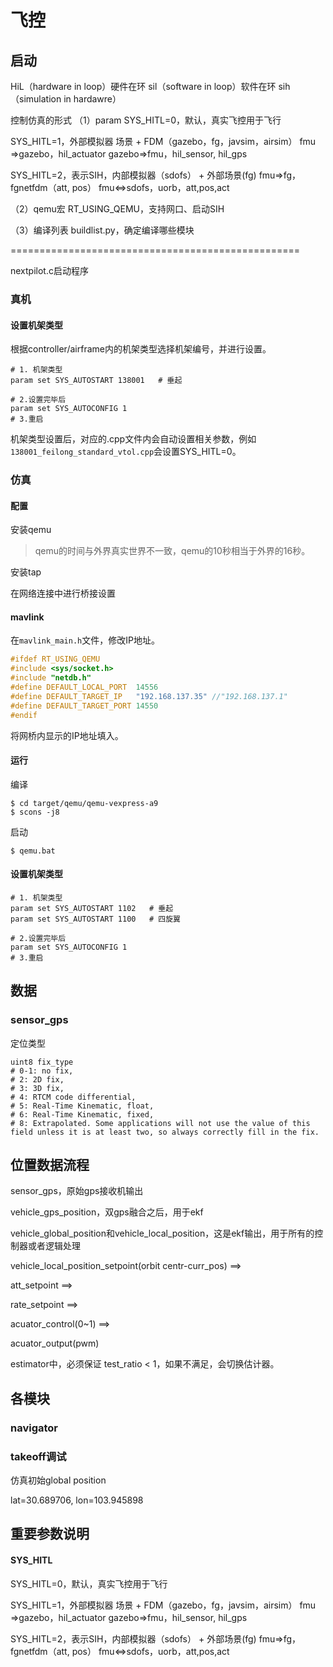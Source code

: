 # 飞控



## 启动

HiL（hardware in loop）硬件在环
sil（software in loop）软件在环
sih（simulation in hardawre） 

控制仿真的形式
（1）param
SYS_HITL=0，默认，真实飞控用于飞行

SYS_HITL=1，外部模拟器 场景 + FDM（gazebo，fg，javsim，airsim）
fmu =>gazebo，hil_actuator
gazebo=>fmu，hil_sensor, hil_gps

SYS_HITL=2，表示SIH，内部模拟器（sdofs） + 外部场景(fg)
fmu=>fg， fgnetfdm（att, pos）
fmu<=>sdofs，uorb，att,pos,act

（2）qemu宏
RT_USING_QEMU，支持网口、启动SIH


（3）编译列表
buildlist.py，确定编译哪些模块


==================================================

nextpilot.c启动程序



### 真机

#### 设置机架类型

根据controller/airframe内的机架类型选择机架编号，并进行设置。

```shell
# 1. 机架类型
param set SYS_AUTOSTART 138001   # 垂起

# 2.设置完毕后
param set SYS_AUTOCONFIG 1
# 3.重启
```

机架类型设置后，对应的.cpp文件内会自动设置相关参数，例如`138001_feilong_standard_vtol.cpp`会设置SYS_HITL=0。

### 仿真

#### 配置

安装qemu

> qemu的时间与外界真实世界不一致，qemu的10秒相当于外界的16秒。

安装tap

在网络连接中进行桥接设置

#### mavlink

在`mavlink_main.h`文件，修改IP地址。

```c
#ifdef RT_USING_QEMU
#include <sys/socket.h>
#include "netdb.h"
#define DEFAULT_LOCAL_PORT  14556
#define DEFAULT_TARGET_IP   "192.168.137.35" //"192.168.137.1"
#define DEFAULT_TARGET_PORT 14550
#endif
```

将网桥内显示的IP地址填入。

#### 运行

编译

```shell
$ cd target/qemu/qemu-vexpress-a9
$ scons -j8
```

启动

```shell
$ qemu.bat
```

#### 设置机架类型

```shell
# 1. 机架类型
param set SYS_AUTOSTART 1102   # 垂起
param set SYS_AUTOSTART 1100   # 四旋翼

# 2.设置完毕后
param set SYS_AUTOCONFIG 1
# 3.重启
```





## 数据

### sensor_gps

定位类型

```shell
uint8 fix_type 
# 0-1: no fix, 
# 2: 2D fix, 
# 3: 3D fix, 
# 4: RTCM code differential, 
# 5: Real-Time Kinematic, float, 
# 6: Real-Time Kinematic, fixed, 
# 8: Extrapolated. Some applications will not use the value of this field unless it is at least two, so always correctly fill in the fix.

```



## 位置数据流程

sensor_gps，原始gps接收机输出

vehicle_gps_position，双gps融合之后，用于ekf

vehicle_global_position和vehicle_local_position，这是ekf输出，用于所有的控制器或者逻辑处理



vehicle_local_position_setpoint(orbit  centr-curr_pos) ==> 

att_setpoint ==> 

rate_setpoint ==> 

acuator_control(0~1)  ==>

acuator_output(pwm)



estimator中，必须保证 test_ratio < 1，如果不满足，会切换估计器。





## 各模块

### navigator



### takeoff调试

仿真初始global position

lat=30.689706, lon=103.945898





## 重要参数说明

#### SYS_HITL

SYS_HITL=0，默认，真实飞控用于飞行

SYS_HITL=1，外部模拟器 场景 + FDM（gazebo，fg，javsim，airsim）
fmu =>gazebo，hil_actuator
gazebo=>fmu，hil_sensor, hil_gps

SYS_HITL=2，表示SIH，内部模拟器（sdofs） + 外部场景(fg)
fmu=>fg， fgnetfdm（att, pos）
fmu<=>sdofs，uorb，att,pos,act
